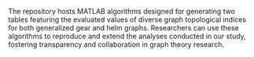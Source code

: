 The repository hosts MATLAB algorithms designed for generating two tables featuring the evaluated values of diverse graph topological indices for both generalized gear and helm graphs. 
Researchers can use these algorithms to reproduce and extend the analyses conducted in our study, fostering transparency and collaboration in graph theory research.
